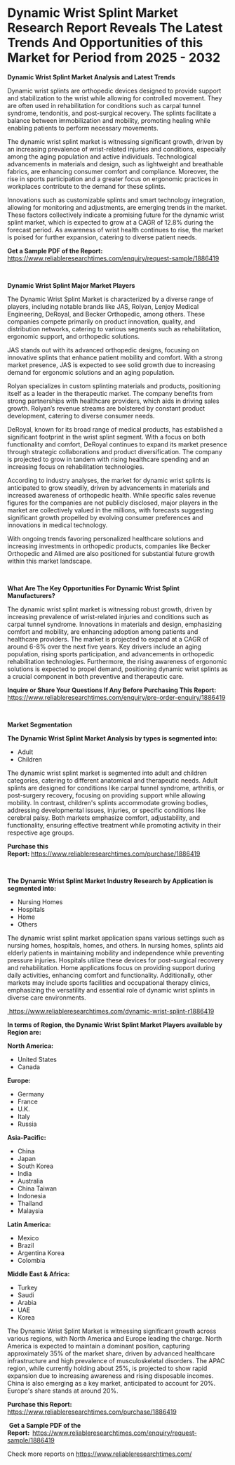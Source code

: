 <p><h1>Dynamic Wrist Splint Market Research Report Reveals The Latest Trends And Opportunities of this Market for Period from 2025 - 2032</h1></p><p><strong>Dynamic Wrist Splint Market Analysis and Latest Trends</strong></p>
<p><p>Dynamic wrist splints are orthopedic devices designed to provide support and stabilization to the wrist while allowing for controlled movement. They are often used in rehabilitation for conditions such as carpal tunnel syndrome, tendonitis, and post-surgical recovery. The splints facilitate a balance between immobilization and mobility, promoting healing while enabling patients to perform necessary movements.</p><p>The dynamic wrist splint market is witnessing significant growth, driven by an increasing prevalence of wrist-related injuries and conditions, especially among the aging population and active individuals. Technological advancements in materials and design, such as lightweight and breathable fabrics, are enhancing consumer comfort and compliance. Moreover, the rise in sports participation and a greater focus on ergonomic practices in workplaces contribute to the demand for these splints.</p><p>Innovations such as customizable splints and smart technology integration, allowing for monitoring and adjustments, are emerging trends in the market. These factors collectively indicate a promising future for the dynamic wrist splint market, which is expected to grow at a CAGR of 12.8% during the forecast period. As awareness of wrist health continues to rise, the market is poised for further expansion, catering to diverse patient needs.</p></p>
<p><strong>Get a Sample PDF of the Report:&nbsp;</strong> <a href="https://www.reliableresearchtimes.com/enquiry/request-sample/1886419?utm_campaign=3061&utm_medium=2&utm_source=Github&utm_content=ia&utm_term=05042025&utm_id=dynamic-wrist-splint">https://www.reliableresearchtimes.com/enquiry/request-sample/1886419</a></p>
<p>&nbsp;</p>
<p><strong>Dynamic Wrist Splint Major Market Players</strong></p>
<p><p>The Dynamic Wrist Splint Market is characterized by a diverse range of players, including notable brands like JAS, Rolyan, Lenjoy Medical Engineering, DeRoyal, and Becker Orthopedic, among others. These companies compete primarily on product innovation, quality, and distribution networks, catering to various segments such as rehabilitation, ergonomic support, and orthopedic solutions.</p><p>JAS stands out with its advanced orthopedic designs, focusing on innovative splints that enhance patient mobility and comfort. With a strong market presence, JAS is expected to see solid growth due to increasing demand for ergonomic solutions and an aging population.</p><p>Rolyan specializes in custom splinting materials and products, positioning itself as a leader in the therapeutic market. The company benefits from strong partnerships with healthcare providers, which aids in driving sales growth. Rolyan’s revenue streams are bolstered by constant product development, catering to diverse consumer needs.</p><p>DeRoyal, known for its broad range of medical products, has established a significant footprint in the wrist splint segment. With a focus on both functionality and comfort, DeRoyal continues to expand its market presence through strategic collaborations and product diversification. The company is projected to grow in tandem with rising healthcare spending and an increasing focus on rehabilitation technologies.</p><p>According to industry analyses, the market for dynamic wrist splints is anticipated to grow steadily, driven by advancements in materials and increased awareness of orthopedic health. While specific sales revenue figures for the companies are not publicly disclosed, major players in the market are collectively valued in the millions, with forecasts suggesting significant growth propelled by evolving consumer preferences and innovations in medical technology.</p><p>With ongoing trends favoring personalized healthcare solutions and increasing investments in orthopedic products, companies like Becker Orthopedic and Alimed are also positioned for substantial future growth within this market landscape.</p></p>
<p>&nbsp;</p>
<p><strong>What Are The Key Opportunities For Dynamic Wrist Splint Manufacturers?</strong></p>
<p><p>The dynamic wrist splint market is witnessing robust growth, driven by increasing prevalence of wrist-related injuries and conditions such as carpal tunnel syndrome. Innovations in materials and design, emphasizing comfort and mobility, are enhancing adoption among patients and healthcare providers. The market is projected to expand at a CAGR of around 6-8% over the next five years. Key drivers include an aging population, rising sports participation, and advancements in orthopedic rehabilitation technologies. Furthermore, the rising awareness of ergonomic solutions is expected to propel demand, positioning dynamic wrist splints as a crucial component in both preventive and therapeutic care.</p></p>
<p><strong>Inquire or Share Your Questions If Any Before Purchasing This Report:</strong> <a href="https://www.reliableresearchtimes.com/enquiry/pre-order-enquiry/1886419?utm_campaign=3061&utm_medium=2&utm_source=Github&utm_content=ia&utm_term=05042025&utm_id=dynamic-wrist-splint">https://www.reliableresearchtimes.com/enquiry/pre-order-enquiry/1886419</a></p>
<p>&nbsp;</p>
<p><strong>Market Segmentation</strong></p>
<p><strong>The Dynamic Wrist Splint Market Analysis by types is segmented into:</strong></p>
<p><ul><li>Adult</li><li>Children</li></ul></p>
<p><p>The dynamic wrist splint market is segmented into adult and children categories, catering to different anatomical and therapeutic needs. Adult splints are designed for conditions like carpal tunnel syndrome, arthritis, or post-surgery recovery, focusing on providing support while allowing mobility. In contrast, children's splints accommodate growing bodies, addressing developmental issues, injuries, or specific conditions like cerebral palsy. Both markets emphasize comfort, adjustability, and functionality, ensuring effective treatment while promoting activity in their respective age groups.</p></p>
<p><strong>Purchase this Report:&nbsp;</strong><a href="https://www.reliableresearchtimes.com/purchase/1886419?utm_campaign=3061&utm_medium=2&utm_source=Github&utm_content=ia&utm_term=05042025&utm_id=dynamic-wrist-splint">https://www.reliableresearchtimes.com/purchase/1886419</a></p>
<p>&nbsp;</p>
<p><strong>The Dynamic Wrist Splint Market Industry Research by Application is segmented into:</strong></p>
<p><ul><li>Nursing Homes</li><li>Hospitals</li><li>Home</li><li>Others</li></ul></p>
<p><p>The dynamic wrist splint market application spans various settings such as nursing homes, hospitals, homes, and others. In nursing homes, splints aid elderly patients in maintaining mobility and independence while preventing pressure injuries. Hospitals utilize these devices for post-surgical recovery and rehabilitation. Home applications focus on providing support during daily activities, enhancing comfort and functionality. Additionally, other markets may include sports facilities and occupational therapy clinics, emphasizing the versatility and essential role of dynamic wrist splints in diverse care environments.</p></p>
<p><a href="https://www.reliableresearchtimes.com/dynamic-wrist-splint-r1886419?utm_campaign=3061&utm_medium=2&utm_source=Github&utm_content=ia&utm_term=05042025&utm_id=dynamic-wrist-splint">&nbsp;https://www.reliableresearchtimes.com/dynamic-wrist-splint-r1886419</a></p>
<p><strong>In terms of Region, the Dynamic Wrist Splint Market Players available by Region are:</strong></p>
<p>
    <p> <strong> North America: </strong>
        <ul>
            <li>United States</li>
            <li>Canada</li>
        </ul>
        </p> 
    <p> <strong> Europe: </strong>
        <ul>
            <li>Germany</li>
            <li>France</li>
            <li>U.K.</li>
            <li>Italy</li>
            <li>Russia</li>
        </ul>
        </p> 
    <p> <strong> Asia-Pacific: </strong>
        <ul>
            <li>China</li>
            <li>Japan</li>
            <li>South Korea</li>
            <li>India</li>
            <li>Australia</li>
            <li>China Taiwan</li>
            <li>Indonesia</li>
            <li>Thailand</li>
            <li>Malaysia</li>
        </ul>
        </p> 
    <p> <strong> Latin America: </strong>
        <ul>
            <li>Mexico</li>
            <li>Brazil</li>
            <li>Argentina Korea</li>
            <li>Colombia</li>
        </ul>
        </p> 
    <p> <strong> Middle East & Africa: </strong>
        <ul>
            <li>Turkey</li>
            <li>Saudi</li>
            <li>Arabia</li>
            <li>UAE</li>
            <li>Korea</li>
        </ul>
    </p>
    </p>
<p><p>The Dynamic Wrist Splint Market is witnessing significant growth across various regions, with North America and Europe leading the charge. North America is expected to maintain a dominant position, capturing approximately 35% of the market share, driven by advanced healthcare infrastructure and high prevalence of musculoskeletal disorders. The APAC region, while currently holding about 25%, is projected to show rapid expansion due to increasing awareness and rising disposable incomes. China is also emerging as a key market, anticipated to account for 20%. Europe's share stands at around 20%.</p></p>
<p><strong>Purchase this Report: </strong><a href="https://www.reliableresearchtimes.com/purchase/1886419?utm_campaign=3061&utm_medium=2&utm_source=Github&utm_content=ia&utm_term=05042025&utm_id=dynamic-wrist-splint">https://www.reliableresearchtimes.com/purchase/1886419</a></p>
<p>&nbsp;<strong>Get a Sample PDF of the Report:&nbsp;&nbsp;</strong><a href="https://www.reliableresearchtimes.com/enquiry/request-sample/1886419?utm_campaign=3061&utm_medium=2&utm_source=Github&utm_content=ia&utm_term=05042025&utm_id=dynamic-wrist-splint">https://www.reliableresearchtimes.com/enquiry/request-sample/1886419</a></p>
<p><strong></strong></p>
<p>Check more reports on <a href="https://www.reliableresearchtimes.com/?utm_campaign=3061&utm_medium=2&utm_source=Github&utm_content=ia&utm_term=05042025&utm_id=dynamic-wrist-splint">https://www.reliableresearchtimes.com/</a></p>